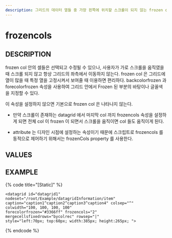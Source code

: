 ```yaml
---
description: 그리드의 데이터 열들 중 가장 왼쪽에 위치할 스크롤이 되지 않는 frozen col 의 갯수를 설정하는 속성이다.
---
```


# frozencols     

## DESCRIPTION

frozen col 안의 셀들은 선택되고 수정될 수 있으나, 사용자가 가로 스크롤을 움직였을 때 스크롤 되지 않고 항상 그리드의 좌측에서 이동하지 않는다.
frozen col 은 그리드에 열이 많을 때 특정 열을 고정시켜서 보여줄 때 이용하면 편리하다. 
backcolorfrozen 과 forecolorfrozen 속성을 사용하여 그리드 안에서 Frozen 된 부분의 바탕이나 글꼴색을 지정할 수 있다.

이 속성을 설정하지 않으면 기본으로 frozen col 은 나타나지 않는다.

* 만약 스크롤이 존재하는 datagrid 에서 마지막 col 까지 frozencols 속성을 설정하게 되면 전체 col 이 frozen 이 되면서 스크롤을 움직이면 col 들도 움직이게 된다. 

* attribute 는 디자인 시점에 설정하는 속성이기 때문에 스크립트로 frozencols 를 동적으로 제어하기 위해서는 frozenCols property 를 사용한다.
   
## VALUES



## EXAMPLE

{% code title="\[Static\]" %}
```markup
<datagrid id="datagrid1" nodeset="/root/Example/datagridInformation/item" 
caption="caption1^caption2^caption3^caption4" colsep="^" colwidth="100, 100, 100, 100" 
forecolorfrozen="#3366ff" frozencols="2" mergecellsfixedrows="bycolrec" rowsep="|" 
style="left:70px; top:60px; width:385px; height:265px; "> 
```
{% endcode %}



